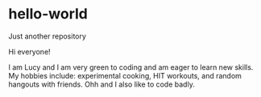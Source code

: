 # hello-world
Just another repository

Hi everyone! 

I am Lucy and I am very green to coding and am eager to learn new skills.
My hobbies include: experimental cooking, HIT workouts, and random hangouts with friends. 
Ohh and I also like to code badly. 
